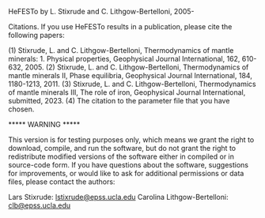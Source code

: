 HeFESTo by L. Stixrude and C. Lithgow-Bertelloni, 2005-

Citations.  If you use HeFESTo results in a publication, please cite the following papers:

(1) Stixrude, L. and C. Lithgow-Bertelloni, Thermodynamics of mantle minerals: 1. Physical properties, Geophysical Journal International, 162, 610-632, 2005.
(2) Stixrude, L. and C. Lithgow-Bertelloni, Thermodynamics of mantle minerals II, Phase equilibria, Geophysical Journal International, 184, 1180-1213, 2011.
(3) Stixrude, L. and C. Lithgow-Bertelloni, Thermodynamics of mantle minerals III, The role of iron, Geophysical Journal International, submitted, 2023.
(4) The citation to the parameter file that you have chosen.

***** WARNING *****  

This version is for testing purposes only, which means we grant the right to download, compile, and run the software, but do not grant the right to redistribute modified versions of the software either in compiled or in source-code form. If you have questions about the software, suggestions for improvements, or would like to ask for additional permissions or data files, please contact the authors:

Lars Stixrude: lstixrude@epss.ucla.edu
Carolina Lithgow-Bertelloni: clb@epss.ucla.edu
